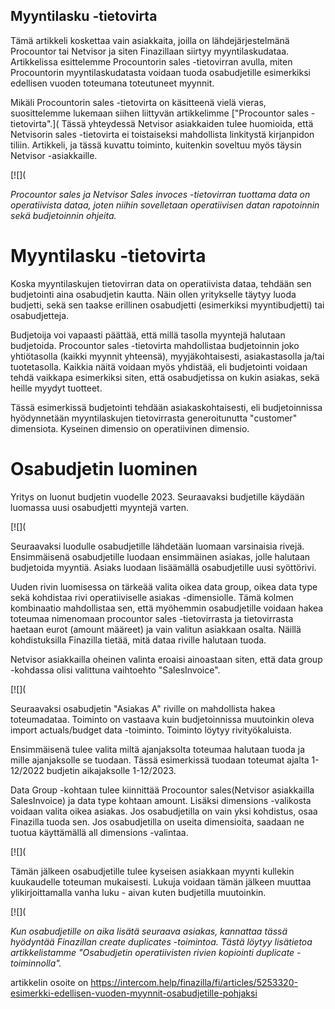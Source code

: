 ## Myyntilasku -tietovirta

Tämä artikkeli koskettaa vain asiakkaita, joilla on lähdejärjestelmänä Procountor tai Netvisor ja siten Finazillaan siirtyy myyntilaskudataa. Artikkelissa esittelemme Procountorin sales -tietovirran avulla, miten Procountorin myyntilaskudatasta voidaan tuoda osabudjetille esimerkiksi edellisen vuoden toteumana toteutuneet myynnit.

Mikäli Procountorin sales -tietovirta on käsitteenä vielä vieras, suosittelemme lukemaan siihen liittyvän artikkelimme ["Procountor sales -tietovirta".]( Tässä yhteydessä Netvisor asiakkaiden tulee huomioida, että Netvisorin sales -tietovirta ei toistaiseksi mahdollista linkitystä kirjanpidon tiliin. Artikkeli, ja tässä kuvattu toiminto, kuitenkin soveltuu myös täysin Netvisor -asiakkaille.

[![](

*Procountor sales ja Netvisor Sales invoces -tietovirran tuottama data on operatiivista dataa, joten niihin sovelletaan operatiivisen datan rapotoinnin sekä budjetoinnin ohjeita.*

# Myyntilasku -tietovirta

Koska myyntilaskujen tietovirran data on operatiivista dataa, tehdään sen budjetointi aina osabudjetin kautta. Näin ollen yritykselle täytyy luoda budjetti, sekä sen taakse erillinen osabudjetti (esimerkiksi myyntibudjetti) tai osabudjetteja.

Budjetoija voi vapaasti päättää, että millä tasolla myyntejä halutaan budjetoida. Procountor sales -tietovirta mahdollistaa budjetoinnin joko yhtiötasolla (kaikki myynnit yhteensä), myyjäkohtaisesti, asiakastasolla ja/tai tuotetasolla. Kaikkia näitä voidaan myös yhdistää, eli budjetointi voidaan tehdä vaikkapa esimerkiksi siten, että osabudjetissa on kukin asiakas, sekä heille myydyt tuotteet.

Tässä esimerkissä budjetointi tehdään asiakaskohtaisesti, eli budjetoinnissa hyödynnetään myyntilaskujen tietovirrasta generoitunutta "customer" dimensiota. Kyseinen dimensio on operatiivinen dimensio.

# Osabudjetin luominen

Yritys on luonut budjetin vuodelle 2023. Seuraavaksi budjetille käydään luomassa uusi osabudjetti myyntejä varten.

[![](

Seuraavaksi luodulle osabudjetille lähdetään luomaan varsinaisia rivejä. Ensimmäisenä osabudjetille luodaan ensimmäinen asiakas, jolle halutaan budjetoida myyntiä. Asiaks luodaan lisäämällä osabudjetille uusi syöttörivi.

Uuden rivin luomisessa on tärkeää valita oikea data group, oikea data type sekä kohdistaa rivi operatiiviselle asiakas -dimensiolle. Tämä kolmen kombinaatio mahdollistaa sen, että myöhemmin osabudjetille voidaan hakea toteumaa nimenomaan procountor sales -tietovirrasta ja tietovirrasta haetaan eurot (amount määreet) ja vain valitun asiakkaan osalta. Näillä kohdistuksilla Finazilla tietää, mitä dataa riville halutaan tuoda.

Netvisor asiakkailla oheinen valinta eroaisi ainoastaan siten, että data group -kohdassa olisi valittuna vaihtoehto "SalesInvoice".

[![](

Seuraavaksi osabudjetin "Asiakas A" riville on mahdollista hakea toteumadataa. Toiminto on vastaava kuin budjetoinnissa muutoinkin oleva import actuals/budget data -toiminto. Toiminto löytyy rivityökaluista.

Ensimmäisenä tulee valita miltä ajanjaksolta toteumaa halutaan tuoda ja mille ajanjaksolle se tuodaan. Tässä esimerkissä tuodaan toteumat ajalta 1-12/2022 budjetin aikajaksolle 1-12/2023.

Data Group -kohtaan tulee kiinnittää Procountor sales(Netvisor asiakkailla SalesInvoice) ja data type kohtaan amount. Lisäksi dimensions -valikosta voidaan valita oikea asiakas. Jos osabudjetilla on vain yksi kohdistus, osaa Finazilla tuoda sen. Jos osabudjetilla on useita dimensioita, saadaan ne tuotua käyttämällä all dimensions -valintaa.

[![](

Tämän jälkeen osabudjetille tulee kyseisen asiakkaan myynti kullekin kuukaudelle toteuman mukaisesti. Lukuja voidaan tämän jälkeen muuttaa ylikirjoittamalla vanha luku - aivan kuten budjetilla muutoinkin.

[![](

*Kun osabudjetille on aika lisätä seuraava asiakas, kannattaa tässä hyödyntää Finazillan create duplicates -toimintoa. Tästä löytyy lisätietoa artikkelistamme "Osabudjetin operatiivisten rivien kopiointi duplicate -toiminnolla".*



artikkelin osoite on https://intercom.help/finazilla/fi/articles/5253320-esimerkki-edellisen-vuoden-myynnit-osabudjetille-pohjaksi

